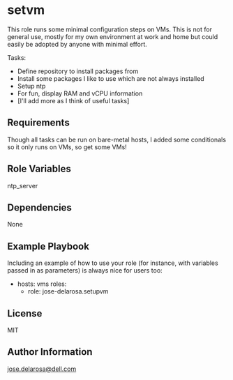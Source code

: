 setvm
=====

This role runs some minimal configuration steps on VMs. This is not for general use, mostly for my own environment at work and home but could easily be adopted by anyone with minimal effort.

Tasks:

* Define repository to install packages from
* Install some packages I like to use which are not always installed
* Setup ntp
* For fun, display RAM and vCPU information
* [I'll add more as I think of useful tasks]

Requirements
------------

Though all tasks can be run on bare-metal hosts, I added some conditionals so it only runs on VMs, so get some VMs!

Role Variables
--------------

ntp_server

Dependencies
------------

None

Example Playbook
----------------

Including an example of how to use your role (for instance, with variables passed in as parameters) is always nice for users too:

- hosts: vms
  roles:
     - role: jose-delarosa.setupvm

License
-------

MIT

Author Information
------------------

jose.delarosa@dell.com
